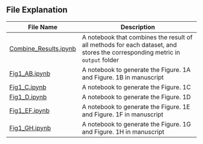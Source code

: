 ## File Explanation

| File Name | Description |
|-----------------|-------------|
| [Combine_Results.ipynb](Combine_Results.ipynb) | A notebook that combines the result of all methods for each dataset, and stores the corresponding metric in `output` folder|
| [Fig1_AB.ipynb](Fig1_AB.ipynb) | A notebook to generate the Figure. 1A and Figure. 1B in manuscript|
| [Fig1_C.ipynb](Fig1_C.ipynb) | A notebook to generate the Figure. 1C|
| [Fig1_D.ipynb](Fig1_D.ipynb) | A notebook to generate the Figure. 1D|
| [Fig1_EF.ipynb](Fig1_EF.ipynb) | A notebook to generate the Figure. 1E and Figure. 1F in manuscript|
| [Fig1_GH.ipynb](Fig1_GH.ipynb) | A notebook to generate the Figure. 1G and Figure. 1H in manuscript|
